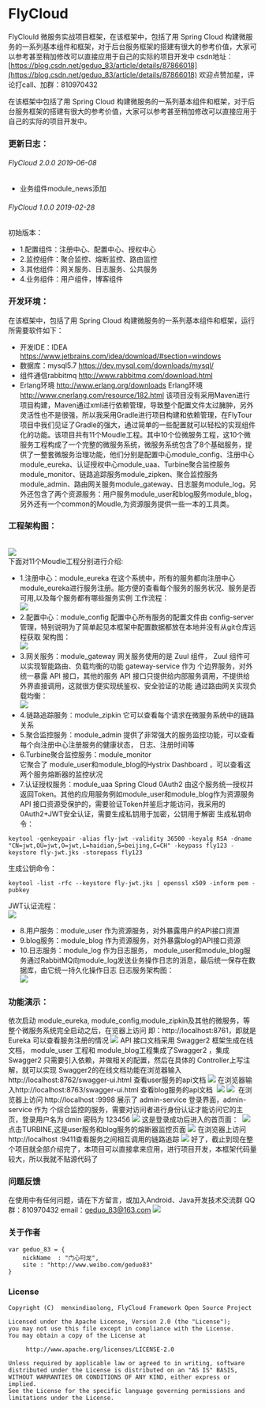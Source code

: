 # FlyCloud
FlyClould 微服务实战项目框架，在该框架中，包括了用 Spring Cloud 构建微服务的一系列基本组件和框架，对于后台服务框架的搭建有很大的参考价值，大家可以参考甚至稍加修改可以直接应用于自己的实际的项目开发中
csdn地址：[https://blog.csdn.net/geduo_83/article/details/87866018](https://blog.csdn.net/geduo_83/article/details/87866018)
欢迎点赞加星，评论打call、加群：810970432

在该框架中包括了用 Spring Cloud 构建微服务的一系列基本组件和框架，对于后台服务框架的搭建有很大的参考价值，大家可以参考甚至稍加修改可以直接应用于自己的实际的项目开发中。

### 更新日志：
###### FlyCloud 2.0.0 2019-06-08
* 业务组件module_news添加

###### FlyCloud 1.0.0 2019-02-28
初始版本：
* 1.配置组件：注册中心、配置中心、授权中心
* 2.监控组件：聚合监控、熔断监控、路由监控
* 3.其他组件：网关服务、日志服务、公共服务
* 4.业务组件：用户组件，博客组件

### 开发环境：
在该框架中，包括了用 Spring Cloud 构建微服务的一系列基本组件和框架，运行所需要软件如下：
* 开发IDE：IDEA
https://www.jetbrains.com/idea/download/#section=windows
* 数据库：mysql5.7
https://dev.mysql.com/downloads/mysql/
* 组件通信rabbitmq
http://www.rabbitmq.com/download.html
* Erlang环境
http://www.erlang.org/downloads Erlang环境
http://www.cnerlang.com/resource/182.html
该项目没有采用Maven进行项目构建，Maven通过xml进行依赖管理，导致整个配置文件太过臃肿，另外灵活性也不是很强，所以我采用Gradle进行项目构建和依赖管理，在FlyTour项目中我们见证了Gradle的强大，通过简单的一些配置就可以轻松的实现组件化的功能。该项目共有11个Moudle工程。其中10个位微服务工程，这10个微服务工程构成了一个完整的微服务系统，微服务系统包含了8个基础服务，提供了一整套微服务治理功能，他们分别是配置中心module_config、注册中心module_eureka、认证授权中心module_uaa、Turbine聚合监控服务module_monitor、链路追踪服务module_zipken、聚合监控服务module_admin、路由网关服务module_gateway、日志服务module_log。另外还包含了两个资源服务：用户服务module_user和blog服务module_blog，另外还有一个common的Moudle,为资源服务提供一些一本的工具类。
### 工程架构图：
<br>![](https://img-blog.csdnimg.cn/2019061017280996.png?x-oss-process=image/watermark,type_ZmFuZ3poZW5naGVpdGk,shadow_10,text_aHR0cHM6Ly9tZW54aW5kaWFvbG9uZy5ibG9nLmNzZG4ubmV0,size_16,color_FFFFFF,t_70)
<br>下面对11个Moudle工程分别进行介绍:
* 1.注册中心：module_eureka
在这个系统中，所有的服务都向注册中心module_eureka进行服务注册。能方便的查看每个服务的服务状况、服务是否可用,以及每个服务都有哪些服务实例
工作流程：
<br>![](https://img-blog.csdnimg.cn/20190222130826167.png)
* 2.配置中心：module_config
配置中心所有服务的配置文件由 config-server 管理，特别说明为了简单起见本框架中配置数据都放在本地并没有从git仓库远程获取
架构图：
<br>![](https://img-blog.csdnimg.cn/20190222132525638.png?x-oss-process=image/watermark,type_ZmFuZ3poZW5naGVpdGk,shadow_10,text_aHR0cHM6Ly9ibG9nLmNzZG4ubmV0L2dlZHVvXzgz,size_16,color_FFFFFF,t_70)
* 3.网关服务：module_gateway
网关服务使用的是 Zuul 组件， Zuul 组件可以实现智能路由、负载均衡的功能 gateway-service 作为 个边界服务，对外统一暴露 API 接口，其他的服务 API 接口只提供给内部服务调用，不提供给外界直接调用，这就很方便实现统鉴权、安全验证的功能
通过路由网关实现负载均衡：
<br>![](https://img-blog.csdnimg.cn/20190222134903810.png?x-oss-process=image/watermark,type_ZmFuZ3poZW5naGVpdGk,shadow_10,text_aHR0cHM6Ly9ibG9nLmNzZG4ubmV0L2dlZHVvXzgz,size_16,color_FFFFFF,t_70)
* 4.链路追踪服务：module_zipkin
它可以查看每个请求在微服务系统中的链路关系
* 5.聚合监控服务：module_admin
提供了非常强大的服务监控功能，可以查看每个向注册中心注册服务的健康状态， 日志、注册时间等
* 6.Turbine聚合监控服务：module_monitor    
它聚合了 module_user和module_blog的Hystrix Dashboard ，可以查看这两个服务熔断器的监控状况
* 7.认证授权服务：module_uaa
Spring Cloud 0Auth2 由这个服务统一授权并返回Token。其他的应用服务例如module_user和module_blog作为资源服务 API 接口资源受保护的，需要验证Token并鉴后才能访问，我采用的0Auth2+JWT安全认证，需要生成私钥用于加密，公钥用于解密
生成私钥命令：
```
keytool -genkeypair -alias fly-jwt -validity 36500 -keyalg RSA -dname "CN=jwt,OU=jwt,O=jwt,L=haidian,S=beijing,C=CH" -keypass fly123 -keystore fly-jwt.jks -storepass fly123
```
生成公钥命令：
```
keytool -list -rfc --keystore fly-jwt.jks | openssl x509 -inform pem -pubkey
```
JWT认证流程：
<br>![](https://img-blog.csdnimg.cn/20190222140807479.png?x-oss-process=image/watermark,type_ZmFuZ3poZW5naGVpdGk,shadow_10,text_aHR0cHM6Ly9ibG9nLmNzZG4ubmV0L2dlZHVvXzgz,size_16,color_FFFFFF,t_70)
* 8.用户服务：module_user
作为资源服务，对外暴露用户的API接口资源
* 9.blog服务：module_blog
作为资源服务，对外暴露blog的API接口资源
* 10.日志服务：module_log
作为日志服务， module_user和module_blog服务通过RabbitMQ向module_log发送业务操作日志的消息，最后统一保存在数据库，由它统一持久化操作日志
日志服务架构图：
<br>![](https://img-blog.csdnimg.cn/20190222142641298.png)
### 功能演示：
依次启动 module_eureka, module_config,module_zipkin及其他的微服务，等整个微服务系统完全启动之后，在览器上访问 即：http://localhost:8761，即就是Eureka 可以查看服务注册的情况
![](https://img-blog.csdnimg.cn/20190222112508530.png?x-oss-process=image/watermark,type_ZmFuZ3poZW5naGVpdGk,shadow_10,text_aHR0cHM6Ly9ibG9nLmNzZG4ubmV0L2dlZHVvXzgz,size_16,color_FFFFFF,t_70)
API 接口文档采用 Swagger2 框架生成在线文档， module_user 工程和 module_blog工程集成了Swagger2 ，集成Swagger2 只需要引入依赖，并做相关的配置，然后在具体的 Controller上写注解，就可以实现 Swagger2的在线文档功能在浏览器输入http://localhost:8762/swagger-ui.html 查看user服务的api文档
![](https://img-blog.csdnimg.cn/20190222112530157.png?x-oss-process=image/watermark,type_ZmFuZ3poZW5naGVpdGk,shadow_10,text_aHR0cHM6Ly9ibG9nLmNzZG4ubmV0L2dlZHVvXzgz,size_16,color_FFFFFF,t_70)
在浏览器输入http://localhost:8763/swagger-ui.html 查看blog服务的api文档 
![](https://img-blog.csdnimg.cn/20190222112530157.png?x-oss-process=image/watermark,type_ZmFuZ3poZW5naGVpdGk,shadow_10,text_aHR0cHM6Ly9ibG9nLmNzZG4ubmV0L2dlZHVvXzgz,size_16,color_FFFFFF,t_70)
![](https://img-blog.csdnimg.cn/201902221125490.png?x-oss-process=image/watermark,type_ZmFuZ3poZW5naGVpdGk,shadow_10,text_aHR0cHM6Ly9ibG9nLmNzZG4ubmV0L2dlZHVvXzgz,size_16,color_FFFFFF,t_70)
 在浏览器上访问 http://localhost :9998 展示了 admin-service 登录界面，admin-service 作为 个综合监控的服务，需要对访问者进行身份认证才能访问它的主页，登录用户名为 dmin 密码为 123456
![](https://img-blog.csdnimg.cn/20190222112614615.png?x-oss-process=image/watermark,type_ZmFuZ3poZW5naGVpdGk,shadow_10,text_aHR0cHM6Ly9ibG9nLmNzZG4ubmV0L2dlZHVvXzgz,size_16,color_FFFFFF,t_70)
这是登录成功后进入的首页面： 
![](https://img-blog.csdnimg.cn/20190222112628215.png?x-oss-process=image/watermark,type_ZmFuZ3poZW5naGVpdGk,shadow_10,text_aHR0cHM6Ly9ibG9nLmNzZG4ubmV0L2dlZHVvXzgz,size_16,color_FFFFFF,t_70)
点击TURBINE,这是user服务和blog服务的熔断器监控页面
![](https://img-blog.csdnimg.cn/20190222112644214.png?x-oss-process=image/watermark,type_ZmFuZ3poZW5naGVpdGk,shadow_10,text_aHR0cHM6Ly9ibG9nLmNzZG4ubmV0L2dlZHVvXzgz,size_16,color_FFFFFF,t_70)
在浏览器上访问 http://localhost :9411查看服务之间相互调用的链路追踪
![](https://img-blog.csdnimg.cn/20190222112657972.png?x-oss-process=image/watermark,type_ZmFuZ3poZW5naGVpdGk,shadow_10,text_aHR0cHM6Ly9ibG9nLmNzZG4ubmV0L2dlZHVvXzgz,size_16,color_FFFFFF,t_70)
好了，截止到现在整个项目就全部介绍完了，本项目可以直接拿来应用，进行项目开发，本框架代码量较大，所以我就不贴源代码了
### 问题反馈
在使用中有任何问题，请在下方留言，或加入Android、Java开发技术交流群
QQ群：810970432
email：geduo_83@163.com
![](https://img-blog.csdnimg.cn/20190126213618911.png)
### 关于作者
```
var geduo_83 = {
    nickName  : "门心叼龙",
    site : "http://www.weibo.com/geduo83"
}
```
### License
```
Copyright (C)  menxindiaolong, FlyCloud Framework Open Source Project

Licensed under the Apache License, Version 2.0 (the "License");
you may not use this file except in compliance with the License.
You may obtain a copy of the License at

     http://www.apache.org/licenses/LICENSE-2.0

Unless required by applicable law or agreed to in writing, software
distributed under the License is distributed on an "AS IS" BASIS,
WITHOUT WARRANTIES OR CONDITIONS OF ANY KIND, either express or implied.
See the License for the specific language governing permissions and
limitations under the License.
```
